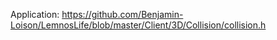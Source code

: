 Application: https://github.com/Benjamin-Loison/LemnosLife/blob/master/Client/3D/Collision/collision.h
